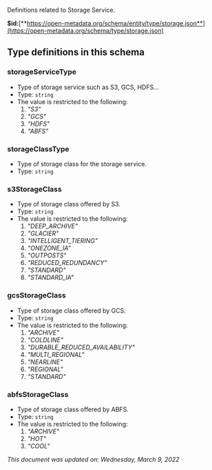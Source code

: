 Definitions related to Storage Service.

**$id:**[**https://open-metadata.org/schema/entity/type/storage.json**](https://open-metadata.org/schema/type/storage.json)


## Type definitions in this schema
### storageServiceType

 - Type of storage service such as S3, GCS, HDFS...
 - Type: `string`
 - The value is restricted to the following: 
	 1. _"S3"_
	 2. _"GCS"_
	 3. _"HDFS"_
	 4. _"ABFS"_


### storageClassType

 - Type of storage class for the storage service.
 - Type: `string`


### s3StorageClass

 - Type of storage class offered by S3.
 - Type: `string`
 - The value is restricted to the following: 
	 1. _"DEEP_ARCHIVE"_
	 2. _"GLACIER"_
	 3. _"INTELLIGENT_TIERING"_
	 4. _"ONEZONE_IA"_
	 5. _"OUTPOSTS"_
	 6. _"REDUCED_REDUNDANCY"_
	 7. _"STANDARD"_
	 8. _"STANDARD_IA"_


### gcsStorageClass

 - Type of storage class offered by GCS.
 - Type: `string`
 - The value is restricted to the following: 
	 1. _"ARCHIVE"_
	 2. _"COLDLINE"_
	 3. _"DURABLE_REDUCED_AVAILABILITY"_
	 4. _"MULTI_REGIONAL"_
	 5. _"NEARLINE"_
	 6. _"REGIONAL"_
	 7. _"STANDARD"_


### abfsStorageClass

 - Type of storage class offered by ABFS.
 - Type: `string`
 - The value is restricted to the following: 
	 1. _"ARCHIVE"_
	 2. _"HOT"_
	 3. _"COOL"_




_This document was updated on: Wednesday, March 9, 2022_